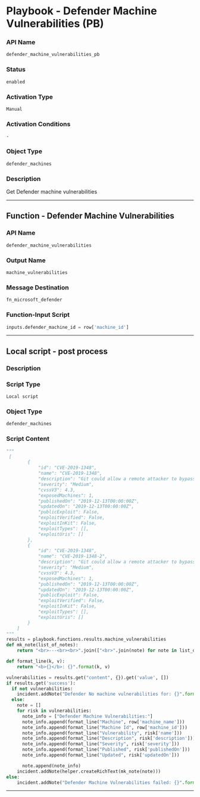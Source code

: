 <!--
    DO NOT MANUALLY EDIT THIS FILE
    THIS FILE IS AUTOMATICALLY GENERATED WITH resilient-sdk codegen
    Generated with resilient-sdk v50.0.131
-->

# Playbook - Defender Machine Vulnerabilities (PB)

### API Name
`defender_machine_vulnerabilities_pb`

### Status
`enabled`

### Activation Type
`Manual`

### Activation Conditions
`-`

### Object Type
`defender_machines`

### Description
Get Defender machine vulnerabilities


---
## Function - Defender Machine Vulnerabilities

### API Name
`defender_machine_vulnerabilities`

### Output Name
`machine_vulnerabilities`

### Message Destination
`fn_microsoft_defender`

### Function-Input Script
```python
inputs.defender_machine_id = row['machine_id']
```

---

## Local script - post process

### Description


### Script Type
`Local script`

### Object Type
`defender_machines`

### Script Content
```python
"""
 [
        {
            "id": "CVE-2019-1348",
            "name": "CVE-2019-1348",
            "description": "Git could allow a remote attacker to bypass security restrictions, caused by a flaw in the --export-marks option of git fast-import. By persuading a victim to import specially-crafted content, an attacker could exploit this vulnerability to overwrite arbitrary paths.",
            "severity": "Medium",
            "cvssV3": 4.3,
            "exposedMachines": 1,
            "publishedOn": "2019-12-13T00:00:00Z",
            "updatedOn": "2019-12-13T00:00:00Z",
            "publicExploit": False,
            "exploitVerified": False,
            "exploitInKit": False,
            "exploitTypes": [],
            "exploitUris": []
        },
        {
            "id": "CVE-2019-1348",
            "name": "CVE-2019-1348-2",
            "description": "Git could allow a remote attacker to bypass security restrictions, caused by a flaw in the --export-marks option of git fast-import. By persuading a victim to import specially-crafted content, an attacker could exploit this vulnerability to overwrite arbitrary paths.",
            "severity": "Medium",
            "cvssV3": 4.3,
            "exposedMachines": 1,
            "publishedOn": "2019-12-13T00:00:00Z",
            "updatedOn": "2019-12-13T00:00:00Z",
            "publicExploit": False,
            "exploitVerified": False,
            "exploitInKit": False,
            "exploitTypes": [],
            "exploitUris": []
        }
    ]
"""
results = playbook.functions.results.machine_vulnerabilities
def mk_note(list_of_notes):
    return "<br>---<br><br>".join(["<br>".join(note) for note in list_of_notes])

def format_line(k, v):
    return "<b>{}</b>: {}".format(k, v)

vulnerabilities = results.get("content", {}).get('value', [])
if results.get('success'):
  if not vulnerabilities:
    incident.addNote("Defender No machine vulnerabilities for: {}".format(row['machine_name']))
  else:
    note = []
    for risk in vulnerabilities:
      note_info = ["Defender Machine Vulnerabilities:"]
      note_info.append(format_line("Machine", row['machine_name']))
      note_info.append(format_line("Machine Id", row['machine_id']))
      note_info.append(format_line("Vulnerability", risk['name']))
      note_info.append(format_line("Description", risk['description']))
      note_info.append(format_line("Severity", risk['severity']))
      note_info.append(format_line("Published", risk['publishedOn']))
      note_info.append(format_line("Updated", risk['updatedOn']))

      note.append(note_info)
    incident.addNote(helper.createRichText(mk_note(note)))
else:
    incident.addNote("Defender Machine Vulnerabilities failed: {}".format(results.get("reason")))
```

---

